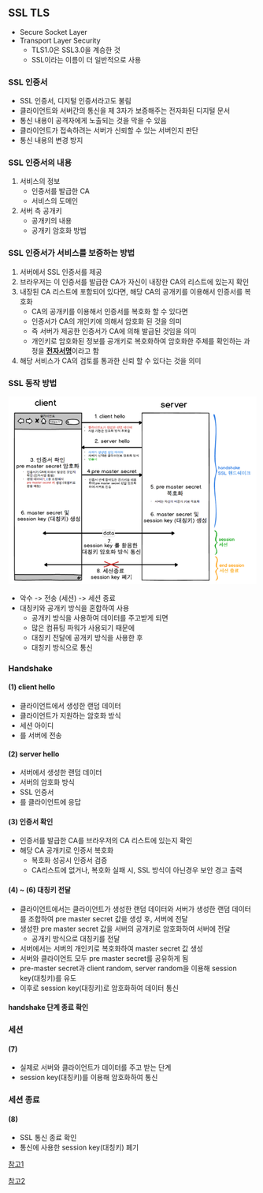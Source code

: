 ## SSL TLS
* Secure Socket Layer
* Transport Layer Security
  * TLS1.0은 SSL3.0을 계승한 것
  * SSL이라는 이름이 더 일반적으로 사용

### SSL 인증서
* SSL 인증서, 디지털 인증서라고도 불림
* 클라이언트와 서버간의 통신을 제 3자가 보증해주는 전자화된 디지털 문서
* 통신 내용이 공격자에게 노출되는 것을 막을 수 있음
* 클라이언트가 접속하려는 서버가 신뢰할 수 있는 서버인지 판단
* 통신 내용의 변경 방지

### SSL 인증서의 내용
1. 서비스의 정보 
   * 인증서를 발급한 CA
   * 서비스의 도메인
2. 서버 측 공개키 
   * 공개키의 내용
   * 공개키 암호화 방법

### SSL 인증서가 서비스를 보증하는 방법
1. 서버에서 SSL 인증서를 제공
2. 브라우저는 이 인증서를 발급한 CA가 자신이 내장한 CA의 리스트에 있는지 확인
3. 내장된 CA 리스트에 포함되어 있다면, 해당 CA의 공개키를 이용해서 인증서를 복호화
   * CA의 공개키를 이용해서 인증서를 복호화 할 수 있다면
   * 인증서가 CA의 개인키에 의해서 암호화 된 것을 의미
   * 즉 서버가 제공한 인증서가 CA에 의해 발급된 것임을 의미
   * 개인키로 암호화된 정보를 공개키로 복호화하여 암호화한 주체를 확인하는 과정을 <u>**전자서명**</u>이라고 함
4. 해당 서비스가 CA의 검토를 통과한 신뢰 할 수 있다는 것을 의미

### SSL 동작 방법
![](./img/2023-06-26-11-49-12.png)

* 악수 -> 전송 (세션) -> 세션 종료
* 대칭키와 공개키 방식을 혼합하여 사용
  * 공개키 방식을 사용하여 데이터를 주고받게 되면
  * 많은 컴퓨팅 파워가 사용되기 때문에
  * 대칭키 전달에 공개키 방식을 사용한 후
  * 대칭키 방식으로 통신

### Handshake
#### (1) client hello
* 클라이언트에서 생성한 랜덤 데이터
* 클라이언트가 지원하는 암호화 방식
* 세션 아이디
* 를 서버에 전송

#### (2) server hello
* 서버에서 생성한 랜덤 데이터
* 서버의 암호화 방식
* SSL 인증서
* 를 클라이언트에 응답

#### (3) 인증서 확인
* 인증서를 발급한 CA를 브라우저의 CA 리스트에 있는지 확인
* 해당 CA 공개키로 인증서 복호화
  * 복호화 성공시 인증서 검증
  * CA리스트에 없거나, 복호화 실패 시, SSL 방식이 아닌경우 보안 경고 출력

#### (4) ~ (6) 대칭키 전달
* 클라이언트에서는 클라이언트가 생성한 랜덤 데이터와 서버가 생성한 랜덤 데이터를 조합하여 pre master secret 값을 생성 후, 서버에 전달
* 생성한 pre master secret 값을 서버의 공개키로 암호화하여 서버에 전달
  * 공개키 방식으로 대칭키를 전달
* 서버에서는 서버의 개인키로 복호화하여 master secret 값 생성
* 서버와 클라이언트 모두 pre master secret를 공유하게 됨
* pre-master secret과 client random, server random을 이용해 session key(대칭키)를 유도
* 이후로 session key(대칭키)로 암호화하여 데이터 통신

#### handshake 단계 종료 확인

### 세션
#### (7)
* 실제로 서버와 클라이언트가 데이터를 주고 받는 단계
* session key(대칭키)를 이용해 암호화하여 통신

### 세션 종료
#### (8)
* SSL 통신 종료 확인
* 통신에 사용한 session key(대칭키) 폐기


[참고1](https://opentutorials.org/course/228/4894)

[참고2](https://dokydoky.tistory.com/463)